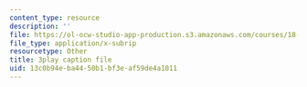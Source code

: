 ```yaml
---
content_type: resource
description: ''
file: https://ol-ocw-studio-app-production.s3.amazonaws.com/courses/18-02sc-multivariable-calculus-fall-2010/13c0b94eba4450b1bf3eaf59de4a1011_gBuIwfdoOn0.vtt
file_type: application/x-subrip
resourcetype: Other
title: 3play caption file
uid: 13c0b94e-ba44-50b1-bf3e-af59de4a1011
---
```

